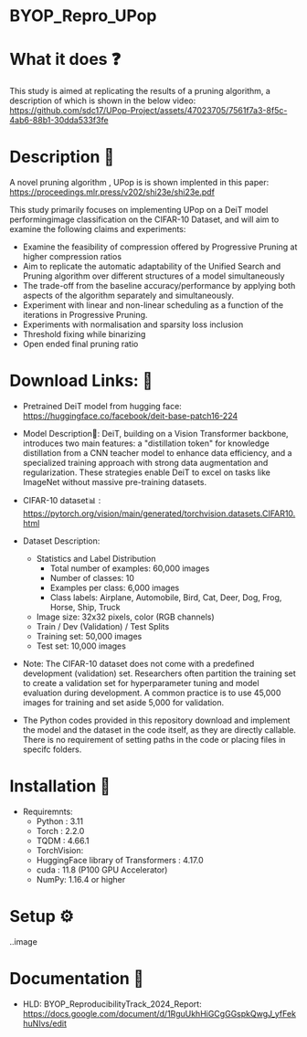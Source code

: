 # BYOP_Repro_UPop 
# What it does ❓
This study is aimed at replicating the results of a pruning algorithm, a description of which is shown in the below video:
https://github.com/sdc17/UPop-Project/assets/47023705/7561f7a3-8f5c-4ab6-88b1-30dda533f3fe 

# Description 📝
A novel pruning algorithm , UPop is is shown implented in this paper: https://proceedings.mlr.press/v202/shi23e/shi23e.pdf

This study primarily focuses on implementing UPop on a DeiT model performingimage classification on the CIFAR-10 Dataset, and will aim to examine the following claims and experiments:
-	Examine the feasibility of compression offered by Progressive Pruning at higher compression ratios
-	Aim to replicate the automatic adaptability of the Unified Search and Pruning algorithm over different structures of a model simultaneously 
-	The trade-off from the baseline accuracy/performance by applying both aspects of the algorithm separately and simultaneously.
-	Experiment with linear and non-linear scheduling as a function of the iterations in Progressive Pruning.
-	Experiments with normalisation and sparsity loss inclusion
-	Threshold fixing while binarizing 
-	Open ended final pruning ratio 

# Download Links: 🔗
* Pretrained DeiT model from hugging face: https://huggingface.co/facebook/deit-base-patch16-224 
* Model Description🤖:
DeiT, building on a Vision Transformer backbone, introduces two main features: a "distillation token" for knowledge distillation from a CNN teacher model to enhance data efficiency, and a specialized training approach with strong data augmentation and regularization. These strategies enable DeiT to excel on tasks like ImageNet without massive pre-training datasets.

* CIFAR-10 dataset📊 : https://pytorch.org/vision/main/generated/torchvision.datasets.CIFAR10.html
* Dataset Description:

  - Statistics and Label Distribution
    - Total number of examples: 60,000 images
    - Number of classes: 10
    - Examples per class: 6,000 images
    - Class labels: Airplane, Automobile, Bird, Cat, Deer, Dog, Frog, Horse, Ship, Truck
  - Image size: 32x32 pixels, color (RGB channels)
  - Train / Dev (Validation) / Test Splits
  - Training set: 50,000 images
  - Test set: 10,000 images
 - Note: The CIFAR-10 dataset does not come with a predefined development (validation) set. Researchers often partition the training set to create a validation set for hyperparameter tuning and model evaluation during development. A common practice is to use 45,000 images for training and set aside 5,000 for validation.

- The Python codes provided in this repository download and implement the model and the dataset in the code itself, as they are directly callable. There is no requirement of setting paths in the code or placing files in specifc folders.
# Installation 🔧
  - Requiremnts:
    - Python : 3.11
    - Torch : 2.2.0
    - TQDM : 4.66.1
    - TorchVision:
    - HuggingFace library of Transformers : 4.17.0
    -  cuda : 11.8 (P100 GPU Accelerator)
    -  NumPy: 1.16.4 or higher

# Setup ⚙️
..image

# Documentation 📑
 - HLD: BYOP_ReproducibilityTrack_2024_Report: https://docs.google.com/document/d/1RguUkhHiGCgGGspkQwgJ_yfFekhuNIvs/edit
   
